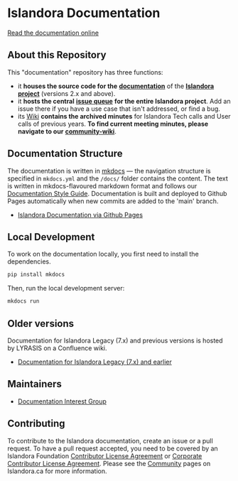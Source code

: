 # Islandora Documentation

[Read the documentation online](https://islandora.github.io/documentation/)

## About this Repository

This "documentation" repository has three functions:

- it **houses the source code for the** [**documentation**](https://islandora.github.io/documentation/) of the [**Islandora project**](https://islandora.ca/) (versions 2.x and above).
- it **hosts the central** [**issue queue**](https://github.com/Islandora/documentation/issues) **for the entire Islandora project**. Add an issue there if you have a use case that isn't addressed, or find a bug.
- its [Wiki](https://github.com/Islandora/documentation/wiki) **contains the archived minutes** for Islandora Tech calls and User calls of previous years. **To find current meeting minutes, please navigate to our** [**community-wiki**](https://github.com/Islandora/islandora-community/wiki).

## Documentation Structure

The documentation is written in [mkdocs](https://www.mkdocs.org/) — the navigation structure is specified in `mkdocs.yml` and the `/docs/` folder contains the content. The text is written in mkdocs-flavoured markdown format and follows our [Documentation Style Guide](https://islandora.github.io/documentation/contributing/docs_style_guide/). Documentation is built and deployed to Github Pages automatically when new commits are added to the 'main' branch.



* [Islandora Documentation via Github Pages](https://islandora.github.io/documentation/)

## Local Development

To work on the documentation locally, you first need to install the dependencies.



```bash
pip install mkdocs


```

Then, run the local development server:



```bash
mkdocs run


```

## Older versions

Documentation for Islandora Legacy (7.x) and previous versions is hosted by LYRASIS on a Confluence wiki.

* [Documentation for Islandora Legacy (7.x) and earlier](https://wiki.lyrasis.org/display/ISLANDORA/)

## Maintainers

* [Documentation Interest Group](https://github.com/islandora-interest-groups/Islandora-Documentation-Interest-Group)

## Contributing

To contribute to the Islandora documentation, create an issue or a pull request. To have a pull request accepted, you need to be covered by an Islandora Foundation [Contributor License Agreement](https://github.com/Islandora/islandora-community/wiki/Onboarding-Checklist#contributor-license-agreements) or [Corporate Contributor License Agreement](https://github.com/Islandora/islandora-community/wiki/Onboarding-Checklist#contributor-license-agreements). Please see the [Community](https://www.islandora.ca/community) pages on Islandora.ca for more information.

